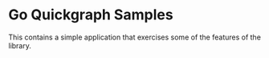 # Go Quickgraph Samples

This contains a simple application that exercises some of the features of the library.